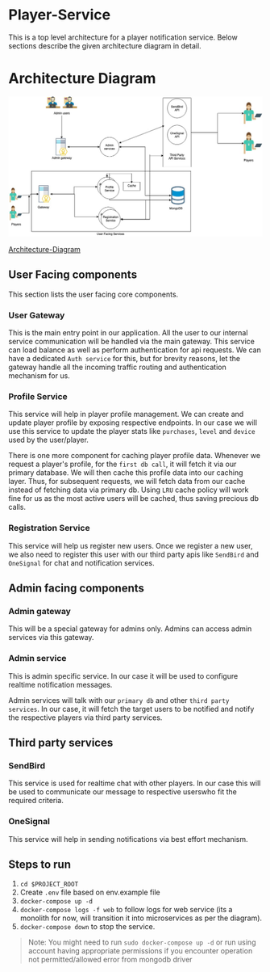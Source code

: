 # Player-Service

This is a top level architecture for a player notification service. Below sections describe the given architecture diagram in detail.

# Architecture Diagram

<img src="./diagrams/Player-Notification-Architecture.jpg">

[Architecture-Diagram](./diagrams/Player-Notification-Architecture.jpg)

## User Facing components

This section lists the user facing core components.

### User Gateway

This is the main entry point in our application. All the user to our internal service communication will be handled via the main gateway. This service can load balance as well as perform authentication for api requests. We can have a dedicated `Auth service` for this, but for brevity reasons, let the gateway handle all the incoming traffic routing and authentication mechanism for us.

### Profile Service

This service will help in player profile management. We can create and update player profile by exposing respective endpoints. In our case we will use this service to update the player stats like `purchases`, `level` and `device` used by the user/player.

There is one more component for caching player profile data. Whenever we request a player's profile, for the `first db call`, it will fetch it via our primary database. We will then cache this profile data into our caching layer. Thus, for subsequent requests, we will fetch data from our cache instead of fetching data via primary db. Using `LRU` cache policy will work fine for us as the most active users will be cached, thus saving precious db calls.

### Registration Service

This service will help us register new users. Once we register a new user, we also need to register this user with our third party apis like `SendBird` and `OneSignal` for chat and notification services.

## Admin facing components

### Admin gateway

This will be a special gateway for admins only. Admins can access admin services via this gateway.  

### Admin service

This is admin specific service. In our case it will be used to configure realtime notification messages.

Admin services will talk with our `primary db` and other `third party services`. In our case, it will fetch the target users to be notified and notify the respective players via third party services.

## Third party services

### SendBird

This service is used for realtime chat with other players. In our case this will be used to communicate our message to respective userswho fit the required criteria.

### OneSignal

This service will help in sending notifications via best effort mechanism.

## Steps to run

1. `cd $PROJECT_ROOT`
1. Create `.env` file based on env.example file
1. `docker-compose up -d`
1. `docker-compose logs -f web` to follow logs for web service (its a monolith for now, will transition it into microservices as per the diagram).
1. `docker-compose down` to stop the service.

> Note: You might need to run `sudo docker-compose up -d` or run using account having appropriate permissions if you encounter operation not permitted/allowed error from mongodb driver